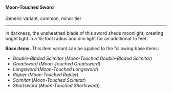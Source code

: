 #### Moon-Touched Sword

Generic variant, common, minor tier

---

In darkness, the unsheathed blade of this sword sheds moonlight, creating bright light in a 15-foot radius and dim light for an additional 15 feet.

***Base items.*** This item variant can be applied to the following base items:

- *Double-Bladed Scimitar* (*Moon-Touched Double-Bladed Scimitar*)
- *Greatsword* (*Moon-Touched Greatsword*)
- *Longsword* (*Moon-Touched Longsword*)
- *Rapier* (*Moon-Touched Rapier*)
- *Scimitar* (*Moon-Touched Scimitar*)
- *Shortsword* (*Moon-Touched Shortsword*)